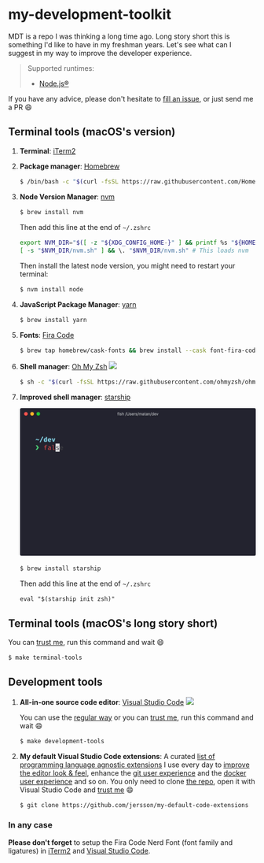 # my-development-toolkit
MDT is a repo I was thinking a long time ago. Long story short this is something I'd like to have in my freshman years. Let's see what can I suggest in my way to improve the developer experience.

> Supported runtimes:
> - [Node.js®](https://nodejs.org/)

If you have any advice, please don't hesitate to [fill an issue](./issues), or just send me a PR :smile: 


## Terminal tools (macOS's version)
1. **Terminal**: [iTerm2](https://iterm2.com)

2. **Package manager**: [Homebrew](https://brew.sh)
    ```bash
    $ /bin/bash -c "$(curl -fsSL https://raw.githubusercontent.com/Homebrew/install/HEAD/install.sh)"
    ```

3. **Node Version Manager**: [nvm](https://github.com/nvm-sh/nvm)
   ```bash
   $ brew install nvm
   ```
    
   Then add this line at the end of `~/.zshrc`
   ```bash
   export NVM_DIR="$([ -z "${XDG_CONFIG_HOME-}" ] && printf %s "${HOME}/.nvm" || printf %s "${XDG_CONFIG_HOME}/nvm")"
   [ -s "$NVM_DIR/nvm.sh" ] && \. "$NVM_DIR/nvm.sh" # This loads nvm
   ```

   Then install the latest node version, you might need to restart your terminal:
   ```bash
   $ nvm install node
   ```

4. **JavaScript Package Manager**: [yarn](https://yarnpkg.com/)
   ```bash
   $ brew install yarn
   ```

5. **Fonts**: [Fira Code](https://www.programmingfonts.org/#firacode)
    ```bash
    $ brew tap homebrew/cask-fonts && brew install --cask font-fira-code-nerd-font
    ```

6. **Shell manager**: [Oh My Zsh](https://ohmyz.sh)
    ![](https://ohmyz.sh/img/themes/omz-update.png)
    ```bash
    $ sh -c "$(curl -fsSL https://raw.githubusercontent.com/ohmyzsh/ohmyzsh/master/tools/install.sh)"
    ```

7. **Improved shell manager**: [starship](https://starship.rs/)
  
    ![](https://raw.githubusercontent.com/starship/starship/master/media/demo.gif)
    ```bash
    $ brew install starship
    ```

    Then add this line at the end of `~/.zshrc`
    ```
    eval "$(starship init zsh)"
    ```

## Terminal tools (macOS's long story short)
You can [trust me](./Makefile), run this command and wait :smile:
```bash
$ make terminal-tools
```

## Development tools

1. **All-in-one source code editor**: [Visual Studio Code](https://code.visualstudio.com/)
    ![](https://code.visualstudio.com/assets/home/home-screenshot-mac.png)

    You can use the [regular way](https://code.visualstudio.com/) or you can [trust me](./Makefile), run this command and wait :smile:
    ```bash
    $ make development-tools
    ```

2. **My default Visual Studio Code extensions**: A curated [list of programming language agnostic extensions](https://github.com/jersson/my-default-code-extensions) I use every day to [improve the editor look & feel](https://github.com/jersson/my-default-code-extensions#1-material-icon-theme), enhance the [git user experience](https://github.com/jersson/my-default-code-extensions#2-gitlens--git-supercharged) and the [docker user experience](https://github.com/jersson/my-default-code-extensions#4-docker) and so on.
You only need to clone [the repo](https://github.com/jersson/my-default-code-extensions), open it with Visual Studio Code and [trust me](https://github.com/jersson/my-default-code-extensions#how-to-use-it) :smile:

    ```bash
    $ git clone https://github.com/jersson/my-default-code-extensions
    ```

 
### In any case
**Please don't forget** to setup the Fira Code Nerd Font (font family and ligatures) in [iTerm2](https://iterm2.com/documentation-fonts.html) and [Visual Studio Code](https://dev.to/owl777/how-to-show-nerd-fonts-in-visual-studio-code-15fd). 

